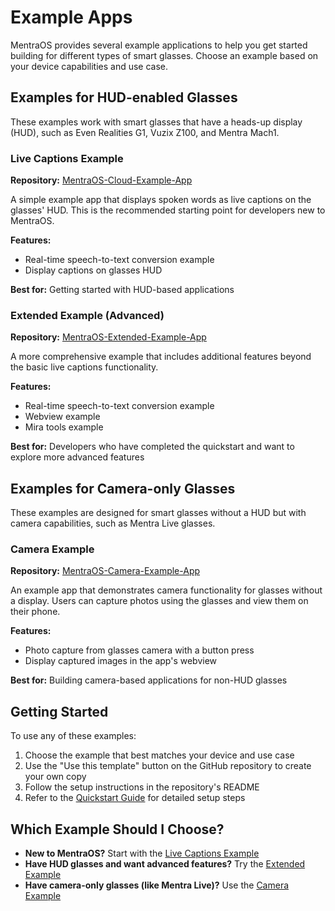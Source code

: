 # Example Apps

MentraOS provides several example applications to help you get started building for different types of smart glasses. Choose an example based on your device capabilities and use case.

## Examples for HUD-enabled Glasses

These examples work with smart glasses that have a heads-up display (HUD), such as Even Realities G1, Vuzix Z100, and Mentra Mach1.

### Live Captions Example

**Repository:** [MentraOS-Cloud-Example-App](https://github.com/Mentra-Community/MentraOS-Cloud-Example-App)

A simple example app that displays spoken words as live captions on the glasses' HUD. This is the recommended starting point for developers new to MentraOS.

**Features:**
- Real-time speech-to-text conversion example
- Display captions on glasses HUD

**Best for:** Getting started with HUD-based applications

### Extended Example (Advanced)

**Repository:** [MentraOS-Extended-Example-App](https://github.com/Mentra-Community/MentraOS-Extended-Example-App)

A more comprehensive example that includes additional features beyond the basic live captions functionality.

**Features:**
- Real-time speech-to-text conversion example
- Webview example
- Mira tools example

**Best for:** Developers who have completed the quickstart and want to explore more advanced features

## Examples for Camera-only Glasses

These examples are designed for smart glasses without a HUD but with camera capabilities, such as Mentra Live glasses.

### Camera Example

**Repository:** [MentraOS-Camera-Example-App](https://github.com/Mentra-Community/MentraOS-Camera-Example-App)

An example app that demonstrates camera functionality for glasses without a display. Users can capture photos using the glasses and view them on their phone.

**Features:**
- Photo capture from glasses camera with a button press
- Display captured images in the app's webview

**Best for:** Building camera-based applications for non-HUD glasses

## Getting Started

To use any of these examples:

1. Choose the example that best matches your device and use case
2. Use the "Use this template" button on the GitHub repository to create your own copy
3. Follow the setup instructions in the repository's README
4. Refer to the [Quickstart Guide](./quickstart.md) for detailed setup steps

## Which Example Should I Choose?

- **New to MentraOS?** Start with the [Live Captions Example](https://github.com/Mentra-Community/MentraOS-Cloud-Example-App)
- **Have HUD glasses and want advanced features?** Try the [Extended Example](https://github.com/Mentra-Community/MentraOS-Extended-Example-App)
- **Have camera-only glasses (like Mentra Live)?** Use the [Camera Example](https://github.com/Mentra-Community/MentraOS-Camera-Example-App)
